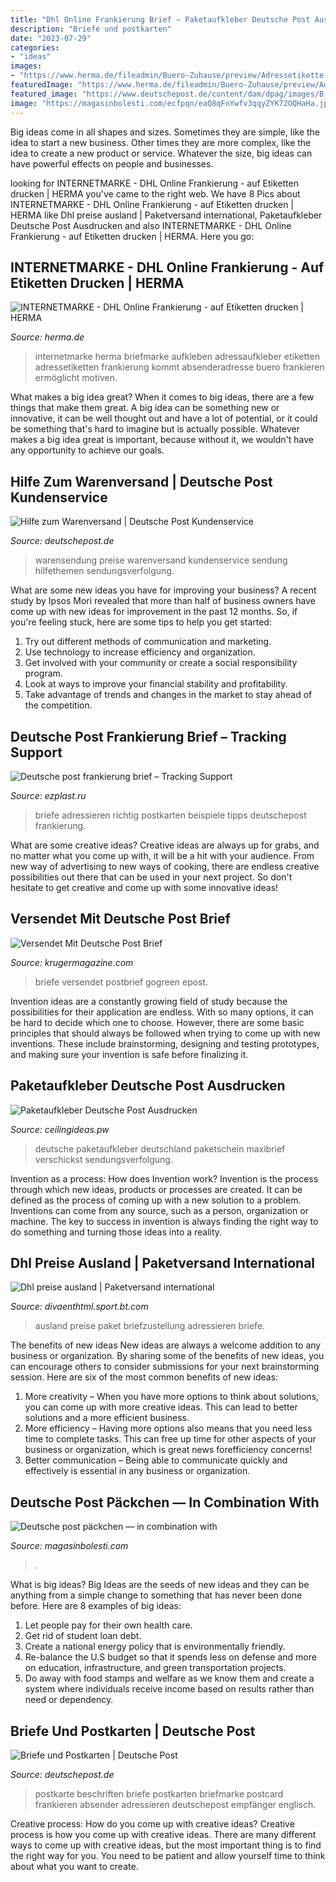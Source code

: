 ```yaml
---
title: "Dhl Online Frankierung Brief ~ Paketaufkleber Deutsche Post Ausdrucken"
description: "Briefe und postkarten"
date: "2023-07-29"
categories:
- "ideas"
images:
- "https://www.herma.de/fileadmin/Buero-Zuhause/preview/Adressetikette-Internetmarke.jpg"
featuredImage: "https://www.herma.de/fileadmin/Buero-Zuhause/preview/Adressetikette-Internetmarke.jpg"
featured_image: "https://www.deutschepost.de/content/dam/dpag/images/B_b/Briefe_in_Deutschland/Brief-Postkarte/textbild_postkarte_drittel.jpg"
image: "https://magasinbolesti.com/ecfpqn/eaQ8qFnYwfv3qqyZYK72OQHaHa.jpg"
---
```



Big ideas come in all shapes and sizes. Sometimes they are simple, like the idea to start a new business. Other times they are more complex, like the idea to create a new product or service. Whatever the size, big ideas can have powerful effects on people and businesses.

	

		
looking for INTERNETMARKE - DHL Online Frankierung - auf Etiketten drucken | HERMA you've came to the right web. We have 8 Pics about INTERNETMARKE - DHL Online Frankierung - auf Etiketten drucken | HERMA like Dhl preise ausland | Paketversand international, Paketaufkleber Deutsche Post Ausdrucken and also INTERNETMARKE - DHL Online Frankierung - auf Etiketten drucken | HERMA. Here you go:
		
    
## INTERNETMARKE - DHL Online Frankierung - Auf Etiketten Drucken | HERMA

<img loading=lazy src="https://www.herma.de/fileadmin/Buero-Zuhause/preview/Adressetikette-Internetmarke.jpg" onerror="this.onerror=null;this.src='https://tse2.mm.bing.net/th?id=OIP.Wb-Zc-4_yuWmGf8Oqk9HrwHaE8&amp;pid=15.1';" alt="INTERNETMARKE - DHL Online Frankierung - auf Etiketten drucken | HERMA">

_Source: herma.de_

>internetmarke herma briefmarke aufkleben adressaufkleber etiketten adressetiketten frankierung kommt absenderadresse buero frankieren ermöglicht motiven. 

	

What makes a big idea great?
When it comes to big ideas, there are a few things that make them great. A big idea can be something new or innovative, it can be well thought out and have a lot of potential, or it could be something that's hard to imagine but is actually possible. Whatever makes a big idea great is important, because without it, we wouldn't have any opportunity to achieve our goals.

    
## Hilfe Zum Warenversand | Deutsche Post Kundenservice

<img loading=lazy src="https://www.deutschepost.de/content/dam/dpag/images/T_t/Testordner/service/dp-buehne-kundenservice-warensendung.png/_jcr_content/renditions/w1280.png" onerror="this.onerror=null;this.src='https://tse1.mm.bing.net/th?id=OIP.AYJqwL_Ih3ll6Lwa1eZgDgHaBy&amp;pid=15.1';" alt="Hilfe zum Warenversand | Deutsche Post Kundenservice">

_Source: deutschepost.de_

>warensendung preise warenversand kundenservice sendung hilfethemen sendungsverfolgung. 

	

What are some new ideas you have for improving your business?
A recent study by Ipsos Mori revealed that more than half of business owners have come up with new ideas for improvement in the past 12 months. So, if you're feeling stuck, here are some tips to help you get started: 
1. Try out different methods of communication and marketing.
2. Use technology to increase efficiency and organization.
3. Get involved with your community or create a social responsibility program.
4. Look at ways to improve your financial stability and profitability.
5. Take advantage of trends and changes in the market to stay ahead of the competition.

    
## Deutsche Post Frankierung Brief – Tracking Support

<img loading=lazy src="http://www.deutschepost.de/content/dam/dpag/images/B_b/Briefe_in_Deutschland/Brief-Postkarte/textbild_soeinfach_adressieren.jpg" onerror="this.onerror=null;this.src='https://tse4.mm.bing.net/th?id=OIP.LF6RR_rKMJOZ5VDJHgtWUgHaHg&amp;pid=15.1';" alt="Deutsche post frankierung brief – Tracking Support">

_Source: ezplast.ru_

>briefe adressieren richtig postkarten beispiele tipps deutschepost frankierung. 

	

What are some creative ideas?
Creative ideas are always up for grabs, and no matter what you come up with, it will be a hit with your audience. From new way of advertising to new ways of cooking, there are endless creative possibilities out there that can be used in your next project. So don't hesitate to get creative and come up with some innovative ideas!

    
## Versendet Mit Deutsche Post Brief

<img loading=lazy src="https://e-concierge.de/wp-content/uploads/2012/08/e-post-epost-Brief-GoGreen-e-concierge.jpg" onerror="this.onerror=null;this.src='https://tse4.mm.bing.net/th?id=OIP.IB1X-Rc95yv-0hbTlkcygAHaFh&amp;pid=15.1';" alt="Versendet Mit Deutsche Post Brief">

_Source: krugermagazine.com_

>briefe versendet postbrief gogreen epost. 

	

Invention ideas are a constantly growing field of study because the possibilities for their application are endless. With so many options, it can be hard to decide which one to choose. However, there are some basic principles that should always be followed when trying to come up with new inventions. These include brainstorming, designing and testing prototypes, and making sure your invention is safe before finalizing it.

    
## Paketaufkleber Deutsche Post Ausdrucken

<img loading=lazy src="https://wanderweib.de/wp-content/uploads/2017/11/maxibrief-7-von-1.jpg" onerror="this.onerror=null;this.src='https://tse4.mm.bing.net/th?id=OIP.mt6xLm7-eBSgfKWo_IeHrAHaFK&amp;pid=15.1';" alt="Paketaufkleber Deutsche Post Ausdrucken">

_Source: ceilingideas.pw_

>deutsche paketaufkleber deutschland paketschein maxibrief verschickst sendungsverfolgung. 

	

Invention as a process: How does Invention work?
Invention is the process through which new ideas, products or processes are created. It can be defined as the process of coming up with a new solution to a problem. Inventions can come from any source, such as a person, organization or machine. The key to success in invention is always finding the right way to do something and turning those ideas into a reality.

    
## Dhl Preise Ausland | Paketversand International

<img loading=lazy src="https://www.deutschepost.de/content/dam/dpag/images/P_p/Puenktlich-zum-Empfaenger/text-bild_expresseasy-brief.png/jcr:content/renditions/w924.png" onerror="this.onerror=null;this.src='https://tse2.mm.bing.net/th?id=OIP.ktCvlty-tYEz4jAdFwKa7AHaFT&amp;pid=15.1';" alt="Dhl preise ausland | Paketversand international">

_Source: divaenthtml.sport.bt.com_

>ausland preise paket briefzustellung adressieren briefe. 

	

The benefits of new ideas
New ideas are always a welcome addition to any business or organization. By sharing some of the benefits of new ideas, you can encourage others to consider submissions for your next brainstorming session. Here are six of the most common benefits of new ideas: 
1. More creativity – When you have more options to think about solutions, you can come up with more creative ideas. This can lead to better solutions and a more efficient business. 
2. More efficiency – Having more options also means that you need less time to complete tasks. This can free up time for other aspects of your business or organization, which is great news forefficiency concerns! 
3. Better communication – Being able to communicate quickly and effectively is essential in any business or organization.

    
## Deutsche Post Päckchen — In Combination With

<img loading=lazy src="https://magasinbolesti.com/ecfpqn/eaQ8qFnYwfv3qqyZYK72OQHaHa.jpg" onerror="this.onerror=null;this.src='https://tse2.mm.bing.net/th?id=OIP.JxX-Ql_SwkdK7O7AzEZ-3QAAAA&amp;pid=15.1';" alt="Deutsche post päckchen — in combination with">

_Source: magasinbolesti.com_

>. 

	

What is big ideas?
Big Ideas are the seeds of new ideas and they can be anything from a simple change to something that has never been done before. Here are 8 examples of big ideas: 
1. Let people pay for their own health care. 
2. Get rid of student loan debt. 
3. Create a national energy policy that is environmentally friendly. 
4. Re-balance the U.S budget so that it spends less on defense and more on education, infrastructure, and green transportation projects. 
5. Do away with food stamps and welfare as we know them and create a system where individuals receive income based on results rather than need or dependency. 

    
## Briefe Und Postkarten | Deutsche Post

<img loading=lazy src="https://www.deutschepost.de/content/dam/dpag/images/B_b/Briefe_in_Deutschland/Brief-Postkarte/textbild_postkarte_drittel.jpg" onerror="this.onerror=null;this.src='https://tse3.mm.bing.net/th?id=OIP.LDQRHp-sGUDf6nk6vZFcrAHaEO&amp;pid=15.1';" alt="Briefe und Postkarten | Deutsche Post">

_Source: deutschepost.de_

>postkarte beschriften briefe postkarten briefmarke postcard frankieren absender adressieren deutschepost empfänger englisch. 

	

Creative process: How do you come up with creative ideas?
Creative process is how you come up with creative ideas. There are many different ways to come up with creative ideas, but the most important thing is to find the right way for you. You need to be patient and allow yourself time to think about what you want to create.

